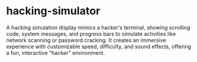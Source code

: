 # hacking-simulator
A hacking simulation display mimics a hacker's terminal, showing scrolling code, system messages, and progress bars to simulate activities like network scanning or password cracking. It creates an immersive experience with customizable speed, difficulty, and sound effects, offering a fun, interactive "hacker" environment.
